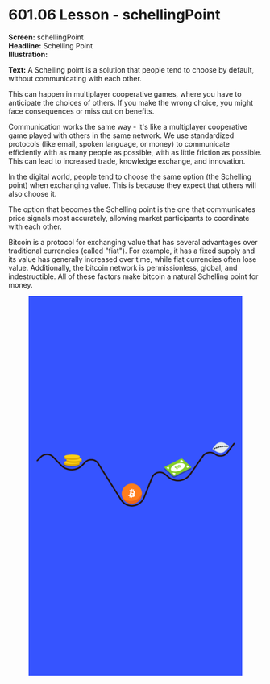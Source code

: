 # 601.06 Lesson - schellingPoint

**Screen:**  schellingPoint\
**Headline:** Schelling Point\
**Illustration:**

**Text:** A Schelling point is a solution that people tend to choose by default, without communicating with each other.&#x20;

This can happen in multiplayer cooperative games, where you have to anticipate the choices of others. If you make the wrong choice, you might face consequences or miss out on benefits.&#x20;

Communication works the same way - it's like a multiplayer cooperative game played with others in the same network. We use standardized protocols (like email, spoken language, or money) to communicate efficiently with as many people as possible, with as little friction as possible. This can lead to increased trade, knowledge exchange, and innovation.

In the digital world, people tend to choose the same option (the Schelling point) when exchanging value. This is because they expect that others will also choose it.&#x20;

The option that becomes the Schelling point is the one that communicates price signals most accurately, allowing market participants to coordinate with each other.&#x20;

Bitcoin is a protocol for exchanging value that has several advantages over traditional currencies (called "fiat"). For example, it has a fixed supply and its value has generally increased over time, while fiat currencies often lose value. Additionally, the bitcoin network is permissionless, global, and indestructible. All of these factors make bitcoin a natural Schelling point for money.

<figure><img src="../.gitbook/assets/601-06.png" alt=""><figcaption></figcaption></figure>
